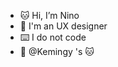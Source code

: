 - 🐱 Hi, I’m Nino
- 🎨 I'm an UX designer
- ⌨️ I do not code
- 💞️ @Kemingy 's :cat:

<!---
lilylee1874/lilylee1874 is a ✨ special ✨ repository because its `README.md` (this file) appears on your GitHub profile.
You can click the Preview link to take a look at your changes.
--->
